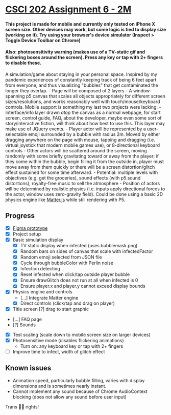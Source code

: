 # [CSCI 202 Assignment 6 - 2M](https://emiabo.github.io/csci202-week6/)

#### This project is made for mobile and currently only tested on iPhone X screen size. Other devices may work, but some logic is tied to display size (working on it). Try using your browser's device simulator (Inspect > Toggle Device Toolbar on Chrome)

#### Also: photosensitivity warning (makes use of a TV-static gif and flickering boxes around the screen). Press any key or tap with 2+ fingers to disable these.

A simulation/game about staying in your personal space. Inspired by my pandemic experiences of constantly keeping track of being 6 feet apart from everyone, and thus visualizing "bubbles" that get contaminated the longer they overlap.
    - Page will be composed of 2 layers
        - A window-spanning p5 canvas that scales all objects appropriately for different screen sizes/resolutions, and works reasonably well with touch/mouse/keyboard controls. Mobile support is something my last two projects were lacking.
        - Interface/info layer drawn *atop* the canvas as a normal webpage, for start screen, control guide, FAQ, about the developer, maybe even some sort of story/interactive fiction, will think about how best to use this. This layer may make use of JQuery events.
    - Player actor will be represented by a user-selectable emoji surrounded by a bubble with radius 2m. Moved by either dragging anywhere on the page with mouse, tapping and dragging (i.e. virtual joystick that modern mobile games use), or 8-directional keyboard controls
    - Other actors will be scattered around the screen, moving randomly with some briefly gravitating toward or away from the player; if they come within the bubble, begin filling it from the outside in, player must move away from them quickly or there will be a screen distortion/glitch effect sustained for some time afterward.
    - Potential: multiple levels with objectives (e.g. get the groceries), sound effects (with p5.sound distortions), royalty-free music to sell the atmosphere
    - Position of actors will be determined by realistic physics (i.e. inputs apply directional forces to the actor, window uses zero-gravity field). Could be done using a basic 2D physics engine like [Matter.js](https://brm.io/matter-js/) while still rendering with P5.

## Progress
- [x] [Figma prototype](https://www.figma.com/file/ZbV3y6qCDFkWm8MaQmXILX/2M?node-id=0%3A1)
- [x] Project setup
- [x] Basic simulation display
    - [x] TV static display when infected (uses bubblemask.png)
    - [x] Random bars on sides of canvas that scale with infectedFactor
    - [x] Random emoji selected from JSON file
    - [x] Cycle through bubbleColor with Perlin noise
    - [x] Infection detecting
    - [x] Reset infected when click/tap outside player bubble
    - [x] Ensure drawGlitch does not run at all when infected is 0
    - [x] Ensure player.x and player.y cannot exceed display bounds
- [x] Physics engine and controls
    - [...] Integrate Matter engine
    - [x] Direct controls (click/tap and drag on player)
- [x] Title screen
    [?] drag to start graphic
- [...] FAQ page
- [?] Sounds
- [x] Test scaling (scale down to mobile screen size on larger devices)
- [x] Photosensitive mode (disables flickering animations)
    - Turn on: any keyboard key or tap with 2+ fingers
- [ ] Improve time to infect, width of glitch effect
## Known issues
- Animation speed, particularly bubble filling, varies with display dimensions and is sometimes nearly instant.
- Cannot implement any sound because of Chrome AudioContext blocking (does not allow any sound before user input)

Trans 🏳️‍⚧️ rights!